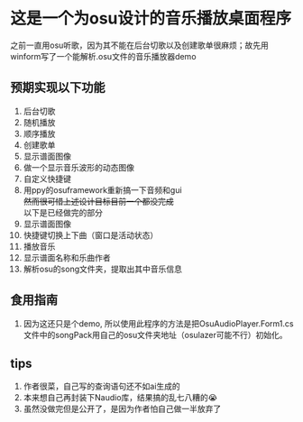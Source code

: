 # 这是一个为osu设计的音乐播放桌面程序
之前一直用osu听歌，因为其不能在后台切歌以及创建歌单很麻烦；故先用winform写了一个能解析.osu文件的音乐播放器demo

## 预期实现以下功能
1. 后台切歌
2. 随机播放
3. 顺序播放
4. 创建歌单
5. 显示谱面图像
6. 做一个显示音乐波形的动态图像
7. 自定义快捷键
8. 用ppy的osuframework重新搞一下音频和gui  
~~然而很可惜上述设计目标目前一个都没完成~~  
以下是已经做完的部分
9. 显示谱面图像
10. 快捷键切换上下曲（窗口是活动状态）
11. 播放音乐
12. 显示谱面名称和乐曲作者
13. 解析osu的song文件夹，提取出其中音乐信息

## 食用指南
1. 因为这还只是个demo, 所以使用此程序的方法是把OsuAudioPlayer.Form1.cs文件中的songPack用自己的osu文件夹地址（osulazer可能不行）初始化。

## tips
1. 作者很菜，自己写的查询语句还不如ai生成的
2. 本来想自己再封装下Naudio库，结果搞的乱七八糟的😭
3. 虽然没做完但是公开了，是因为作者怕自己做一半放弃了
